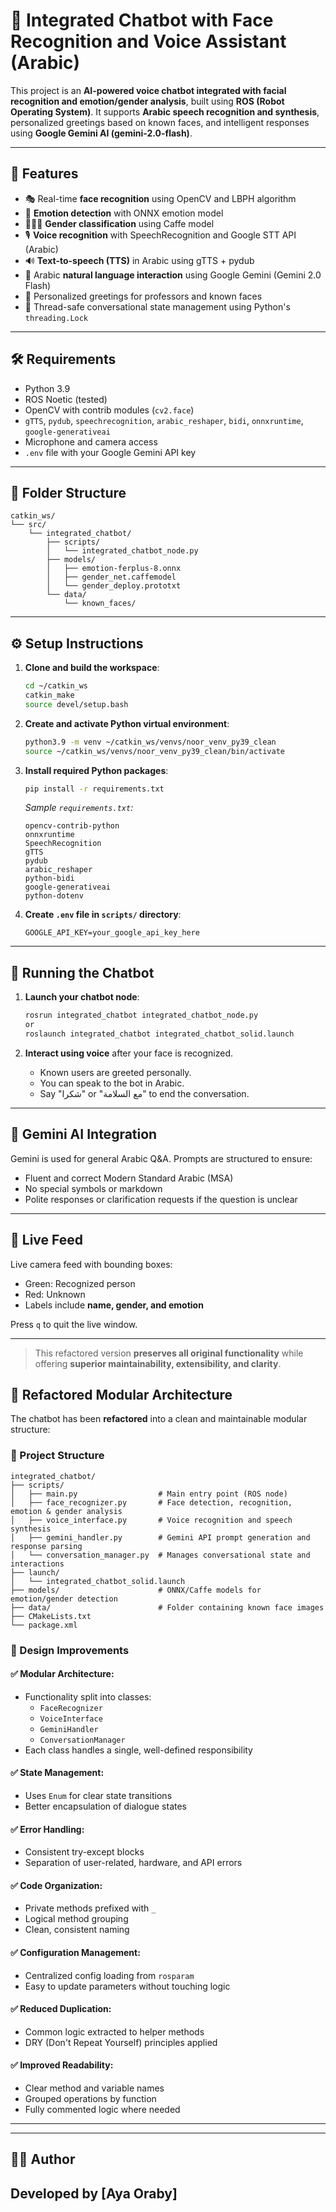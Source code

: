 # 🤖 Integrated Chatbot with Face Recognition and Voice Assistant (Arabic)

This project is an **AI-powered voice chatbot integrated with facial recognition and emotion/gender analysis**, built using **ROS (Robot Operating System)**. It supports **Arabic speech recognition and synthesis**, personalized greetings based on known faces, and intelligent responses using **Google Gemini AI (gemini-2.0-flash)**.

---

## 🧠 Features

- 🎭 Real-time **face recognition** using OpenCV and LBPH algorithm
- 🧠 **Emotion detection** with ONNX emotion model
- 🧑‍🤝‍🧑 **Gender classification** using Caffe model
- 🎙️ **Voice recognition** with SpeechRecognition and Google STT API (Arabic)
- 🔊 **Text-to-speech (TTS)** in Arabic using gTTS + pydub
- 💬 Arabic **natural language interaction** using Google Gemini (Gemini 2.0 Flash)
- 🧾 Personalized greetings for professors and known faces
- 🔐 Thread-safe conversational state management using Python's `threading.Lock`

---

## 🛠️ Requirements

- Python 3.9
- ROS Noetic (tested)
- OpenCV with contrib modules (`cv2.face`)
- `gTTS`, `pydub`, `speechrecognition`, `arabic_reshaper`, `bidi`, `onnxruntime`, `google-generativeai`
- Microphone and camera access
- `.env` file with your Google Gemini API key

---

## 📁 Folder Structure

```
catkin_ws/
└── src/
    └── integrated_chatbot/
        ├── scripts/
        │   └── integrated_chatbot_node.py
        ├── models/
        │   ├── emotion-ferplus-8.onnx
        │   ├── gender_net.caffemodel
        │   └── gender_deploy.prototxt
        └── data/
            └── known_faces/
```

---

## ⚙️ Setup Instructions

1. **Clone and build the workspace**:
    ```bash
    cd ~/catkin_ws
    catkin_make
    source devel/setup.bash
    ```

2. **Create and activate Python virtual environment**:
    ```bash
    python3.9 -m venv ~/catkin_ws/venvs/noor_venv_py39_clean
    source ~/catkin_ws/venvs/noor_venv_py39_clean/bin/activate
    ```

3. **Install required Python packages**:
    ```bash
    pip install -r requirements.txt
    ```

    _Sample `requirements.txt`:_
    ```
    opencv-contrib-python
    onnxruntime
    SpeechRecognition
    gTTS
    pydub
    arabic_reshaper
    python-bidi
    google-generativeai
    python-dotenv
    ```

4. **Create `.env` file in `scripts/` directory**:
    ```env
    GOOGLE_API_KEY=your_google_api_key_here
    ```

---

## 🚀 Running the Chatbot

1. **Launch your chatbot node**:
    ```bash
    rosrun integrated_chatbot integrated_chatbot_node.py
    or
   roslaunch integrated_chatbot integrated_chatbot_solid.launch


    ```

2. **Interact using voice** after your face is recognized.
   - Known users are greeted personally.
   - You can speak to the bot in Arabic.
   - Say "شكرا" or "مع السلامة" to end the conversation.

---


## 🧪 Gemini AI Integration

Gemini is used for general Arabic Q&A. Prompts are structured to ensure:

- Fluent and correct Modern Standard Arabic (MSA)
- No special symbols or markdown
- Polite responses or clarification requests if the question is unclear

---

## 🎥 Live Feed

Live camera feed with bounding boxes:
- Green: Recognized person
- Red: Unknown
- Labels include **name, gender, and emotion**

Press `q` to quit the live window.

---

> This refactored version **preserves all original functionality** while offering **superior maintainability, extensibility, and clarity**.

## 🧱 Refactored Modular Architecture

The chatbot has been **refactored** into a clean and maintainable modular structure:

### 📁 Project Structure

```
integrated_chatbot/
├── scripts/
│   ├── main.py                  # Main entry point (ROS node)
│   ├── face_recognizer.py       # Face detection, recognition, emotion & gender analysis
│   ├── voice_interface.py       # Voice recognition and speech synthesis
│   ├── gemini_handler.py        # Gemini API prompt generation and response parsing
│   └── conversation_manager.py  # Manages conversational state and interactions
├── launch/
│   └── integrated_chatbot_solid.launch
├── models/                      # ONNX/Caffe models for emotion/gender detection
├── data/                        # Folder containing known face images
├── CMakeLists.txt
└── package.xml
```

### 🔧 Design Improvements

#### ✅ Modular Architecture:
- Functionality split into classes:
  - `FaceRecognizer`
  - `VoiceInterface`
  - `GeminiHandler`
  - `ConversationManager`
- Each class handles a single, well-defined responsibility

#### ✅ State Management:
- Uses `Enum` for clear state transitions
- Better encapsulation of dialogue states

#### ✅ Error Handling:
- Consistent try-except blocks
- Separation of user-related, hardware, and API errors

#### ✅ Code Organization:
- Private methods prefixed with `_`
- Logical method grouping
- Clean, consistent naming

#### ✅ Configuration Management:
- Centralized config loading from `rosparam`
- Easy to update parameters without touching logic

#### ✅ Reduced Duplication:
- Common logic extracted to helper methods
- DRY (Don't Repeat Yourself) principles applied

#### ✅ Improved Readability:
- Clear method and variable names
- Grouped operations by function
- Fully commented logic where needed


---


---

## 👨‍💻 Author

Developed by [Aya Oraby]
---
